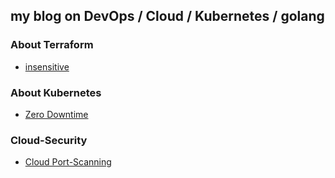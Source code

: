 ## my blog on DevOps / Cloud / Kubernetes / golang

### About Terraform

- [insensitive](https://omichels.github.io/terraform/for_each_sensitive_keys/for_each_sensitive_keys)


### About Kubernetes

- [Zero Downtime](https://omichels.github.io/zerodowntime-aks)


### Cloud-Security

- [Cloud Port-Scanning](https://omichels.github.io/azure-port-scanning-subscriptions)


